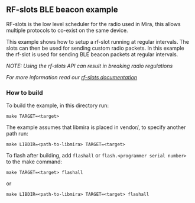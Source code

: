 ## RF-slots BLE beacon example
RF-slots is the low level scheduler for the radio used in Mira, this allows multiple protocols to co-exist on the same device.

This example shows how to setup a rf-slot running at regular intervals. The slots can then be used for sending custom radio packets. In this example the rf-slot is used for sending BLE beacon packets at regular intervals.

_NOTE: Using the rf-slots API can result in breaking radio regulations_

_For more information read our [rf-slots documentation](https://docs.lumenrad.io/miraos/2.8.1/api/common/net/mira_net_rf_slots.html)_

### How to build
To build the example, in this directory run:
```
make TARGET=<target>
```
The example assumes that libmira is placed in vendor/, to specify another path run:
```
make LIBDIR=<path-to-libmira> TARGET=<target>
```

To flash after building, add `flashall` or `flash.<programmer serial number>` to the make command:
```
make TARGET=<target> flashall
``````
or
```
make LIBDIR=<path-to-libmira> TARGET=<target> flashall
```